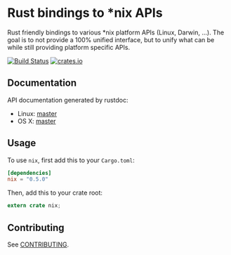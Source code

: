 # Rust bindings to *nix APIs

Rust friendly bindings to various *nix platform APIs (Linux, Darwin,
...). The goal is to not provide a 100% unified interface, but to unify
what can be while still providing platform specific APIs.

[![Build Status](https://travis-ci.org/nix-rust/nix.svg?branch=master)](https://travis-ci.org/nix-rust/nix)
[![crates.io](http://meritbadge.herokuapp.com/nix)](https://crates.io/crates/nix)

## Documentation

API documentation generated by rustdoc:

- Linux: [master](http://rustdoc.s3-website-us-east-1.amazonaws.com/nix/master/linux/nix/)
- OS X: [master](http://rustdoc.s3-website-us-east-1.amazonaws.com/nix/master/osx/nix/)

## Usage

To use `nix`, first add this to your `Cargo.toml`:

```toml
[dependencies]
nix = "0.5.0"
```

Then, add this to your crate root:

```rust
extern crate nix;
```

## Contributing

See [CONTRIBUTING](CONTRIBUTING.md).

